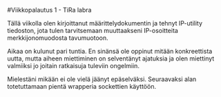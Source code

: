 #Viikkopalautus 1 - TiRa labra

Tällä viikolla olen kirjoittanut määrittelydokumentin ja tehnyt IP-utility tiedoston, jota tulen tarvitsemaan muuttaakseni IP-osoitteita merkkijonomuodosta tavumuotoon.

Aikaa on kulunut pari tuntia. En sinänsä ole oppinut mitään konkreettista uutta, mutta aiheen miettiminen on selventänyt ajatuksia ja olen miettinyt valmiiksi jo joitain ratkaisuja tuleviin ongelmiin.

Mielestäni mikään ei ole vielä jäänyt epäselväksi. Seuraavaksi alan totetuttamaan pientä wrapperia sockettien käyttöön.
